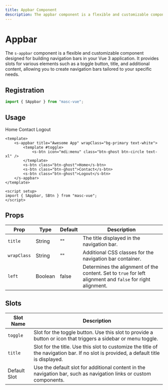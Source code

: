 ```yaml
---
title: Appbar Component
description: The appbar component is a flexible and customizable component designed for building navigation bars in your Vue 3 application.
---
```


# Appbar

The `s-appbar` component is a flexible and customizable component designed for building navigation bars in your Vue 3 application. It provides slots for various elements such as a toggle button, title, and additional content, allowing you to create navigation bars tailored to your specific needs.

## Registration

```ts
import { SAppbar } from "masc-vue";
```

## Usage

<div class="vp-raw">
  <s-appbar title="Awesome App" wrapClass="bg-primary text-white">
    <template #toggle>
      <s-btn icon="mdi:menu" class="btn-ghost btn-circle text-xl" />
    </template> 
    <s-btn class="btn-ghost">Home</s-btn>
    <s-btn class="btn-ghost">Contact</s-btn>
    <s-btn class="btn-ghost">Logout</s-btn>
  </s-appbar>
</div>

```vue
<template>
	<s-appbar title="Awesome App" wrapClass="bg-primary text-white">
		<template #toggle>
			<s-btn icon="mdi:menu" class="btn-ghost btn-circle text-xl" />
		</template>
		<s-btn class="btn-ghost">Home</s-btn>
		<s-btn class="btn-ghost">Contact</s-btn>
		<s-btn class="btn-ghost">Logout</s-btn>
	</s-appbar>
</template>

<script setup>
import { SAppbar, SBtn } from "masc-vue";
</script>
```

## Props

| Prop        | Type    | Default | Description                                                                                                |
| ----------- | ------- | ------- | ---------------------------------------------------------------------------------------------------------- |
| `title`     | String  | ""      | The title displayed in the navigation bar.                                                                 |
| `wrapClass` | String  | ""      | Additional CSS classes for the navigation bar container.                                                   |
| `left`      | Boolean | false   | Determines the alignment of the content. Set to `true` for left alignment and `false` for right alignment. |

## Slots

| Slot Name    | Description                                                                                                                           |
| ------------ | ------------------------------------------------------------------------------------------------------------------------------------- |
| `toggle`     | Slot for the toggle button. Use this slot to provide a button or icon that triggers a sidebar or menu toggle.                         |
| `title`      | Slot for the title. Use this slot to customize the title of the navigation bar. If no slot is provided, a default title is displayed. |
| Default Slot | Use the default slot for additional content in the navigation bar, such as navigation links or custom components.                     |
